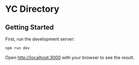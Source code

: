 # YC Directory


## Getting Started

First, run the development server:

```bash
npm run dev
```

Open [http://localhost:3000](http://localhost:3000) with your browser to see the result.
